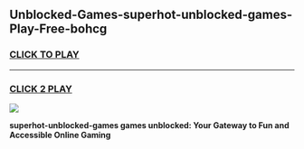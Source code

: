 
## Unblocked-Games-superhot-unblocked-games-Play-Free-bohcg
<h3>
<a href="https://premium76.site?title=superhot-unblocked-games&ref=21A">CLICK TO PLAY</a></h3>
<hr>

<h3>
<a href="https://premium76.site?title=superhot-unblocked-games&ref=21A">CLICK 2 PLAY</a>
  
</h3>

<a href="https://premium76.site?title=superhot-unblocked-games&ref=21A"><img src="https://clearcache.store/games.png"></a>


**superhot-unblocked-games games unblocked: Your Gateway to Fun and Accessible Online Gaming**
